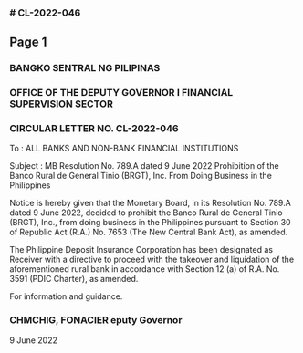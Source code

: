 ### # CL-2022-046

## Page 1

### BANGKO SENTRAL NG PILIPINAS

### OFFICE OF THE DEPUTY GOVERNOR I FINANCIAL SUPERVISION SECTOR

### CIRCULAR LETTER NO. CL-2022-046

To : ALL BANKS AND NON-BANK FINANCIAL INSTITUTIONS

Subject : MB Resolution No. 789.A dated 9 June 2022 Prohibition of the Banco Rural de General Tinio (BRGT), Inc. From Doing Business in the Philippines

Notice is hereby given that the Monetary Board, in its Resolution No. 789.A dated 9 June 2022, decided to prohibit the Banco Rural de General Tinio (BRGT), Inc., from doing business in the Philippines pursuant to Section 30 of Republic Act (R.A.) No. 7653 (The New Central Bank Act), as amended.

The Philippine Deposit Insurance Corporation has been designated as Receiver with a directive to proceed with the takeover and liquidation of the aforementioned rural bank in accordance with Section 12 (a) of R.A. No. 3591 (PDIC Charter), as amended.

For information and guidance.

### CHMCHIG, FONACIER eputy Governor

9 June 2022 